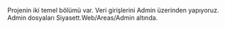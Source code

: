 Projenin iki temel bölümü var. 
Veri girişlerini Admin üzerinden yapıyoruz. Admin dosyaları  Siyasett.Web/Areas/Admin altında.
